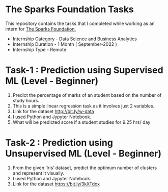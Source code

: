 
# The Sparks Foundation Tasks

This repository contains the tasks that I completed while working as an intern for [The Sparks Foundation.](https://internship.thesparksfoundation.info/)

- Internship Category - Data Science and Business Analytics
- Internship Duration - 1 Month ( September-2022 )
- Internship Type - Remote

# Task-1 : Prediction using Supervised ML (Level - Beginner)


1. Predict the percentage of marks of an student based on the number of study hours.
2. This is a simple linear regression task as it involves just 2 variables.
3. Link for the dataset http://bit.ly/w-data
4. I used Python and Jypyter Notebook.
5. What will be predicted score if a student studies for 9.25 hrs/ day


# Task-2 : Prediction using Unsupervised ML (Level - Beginner)

1. From the given ‘Iris’ dataset, predict the optimum number of clusters and represent it visually.
2. I used Python and Jypyter Notebook.
3. Link for the dataset https://bit.ly/3kXTdox

